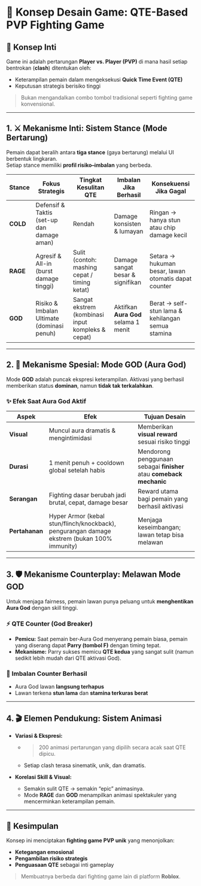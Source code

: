 # 🥋 **Konsep Desain Game: QTE-Based PVP Fighting Game**

## 🧠 Konsep Inti  
Game ini adalah pertarungan **Player vs. Player (PVP)** di mana hasil setiap bentrokan (**clash**) ditentukan oleh:  
- Keterampilan pemain dalam mengeksekusi **Quick Time Event (QTE)**  
- Keputusan strategis berisiko tinggi  
> Bukan mengandalkan combo tombol tradisional seperti fighting game konvensional.

---

## 1. ⚔️ Mekanisme Inti: **Sistem Stance (Mode Bertarung)**  
Pemain dapat beralih antara **tiga stance** (gaya bertarung) melalui UI berbentuk lingkaran.  
Setiap stance memiliki **profil risiko–imbalan** yang berbeda.

| Stance | Fokus Strategis | Tingkat Kesulitan QTE | Imbalan Jika Berhasil | Konsekuensi Jika Gagal |
|--------|------------------|-------------------------|-------------------------|---------------------------|
| **COLD** | Defensif & Taktis (set-up dan damage aman) | Rendah | Damage konsisten & lumayan | Ringan → hanya stun atau chip damage kecil |
| **RAGE** | Agresif & All-in (burst damage tinggi) | Sulit (contoh: mashing cepat / timing ketat) | Damage sangat besar & signifikan | Setara → hukuman besar, lawan otomatis dapat counter |
| **GOD** | Risiko & Imbalan Ultimate (dominasi penuh) | Sangat ekstrem (kombinasi input kompleks & cepat) | Aktifkan **Aura God** selama 1 menit | Berat → self-stun lama & kehilangan semua stamina |

---

## 2. 🌌 Mekanisme Spesial: **Mode GOD (Aura God)**  
Mode **GOD** adalah puncak ekspresi keterampilan. Aktivasi yang berhasil memberikan status **dominan**, namun **tidak tak terkalahkan**.

### ✨ Efek Saat Aura God Aktif

| Aspek | Efek | Tujuan Desain |
|-------|------|---------------|
| **Visual** | Muncul aura dramatis & mengintimidasi | Memberikan **visual reward** sesuai risiko tinggi |
| **Durasi** | 1 menit penuh + cooldown global setelah habis | Mendorong penggunaan sebagai **finisher** atau **comeback mechanic** |
| **Serangan** | Fighting dasar berubah jadi brutal, cepat, damage besar | Reward utama bagi pemain yang berhasil aktivasi |
| **Pertahanan** | Hyper Armor (kebal stun/flinch/knockback), pengurangan damage ekstrem (bukan 100% immunity) | Menjaga keseimbangan; lawan tetap bisa melawan |

---

## 3. 🛡️ Mekanisme Counterplay: **Melawan Mode GOD**

Untuk menjaga fairness, pemain lawan punya peluang untuk **menghentikan Aura God** dengan skill tinggi.

### ⚡ QTE Counter (God Breaker)  
- **Pemicu:** Saat pemain ber-Aura God menyerang pemain biasa, pemain yang diserang dapat **Parry (tombol F)** dengan timing tepat.  
- **Mekanisme:** Parry sukses memicu **QTE kedua** yang sangat sulit (namun sedikit lebih mudah dari QTE aktivasi God).  

### 🎯 Imbalan Counter Berhasil
- Aura God lawan **langsung terhapus**  
- Lawan terkena **stun lama** dan **stamina terkuras berat**

---

## 4. 🎬 Elemen Pendukung: **Sistem Animasi**

- **Variasi & Ekspresi:**  
  - > 200 animasi pertarungan yang dipilih secara acak saat QTE dipicu.  
  - Setiap clash terasa sinematik, unik, dan dramatis.

- **Korelasi Skill & Visual:**  
  - Semakin sulit QTE → semakin “epic” animasinya.  
  - Mode **RAGE** dan **GOD** menampilkan animasi spektakuler yang mencerminkan keterampilan pemain.

---

## 📝 Kesimpulan
Konsep ini menciptakan **fighting game PVP unik** yang menonjolkan:  
- **Ketegangan emosional**  
- **Pengambilan risiko strategis**  
- **Penguasaan QTE** sebagai inti gameplay  

> Membuatnya berbeda dari fighting game lain di platform **Roblox**.
